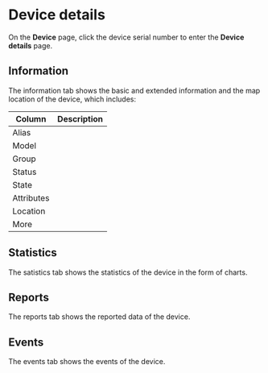 # Device details

On the **Device** page, click the device serial number to enter the **Device details** page.

## Information

The information tab shows the basic and extended information and the map location of the device, which includes: 

| Column     | Description |
| ---------- | ----------- |
| Alias      |             |
| Model      |             |
| Group      |             |
| Status     |             |
| State      |             |
| Attributes |             |
| Location   |             |
| More       |             |



## Statistics

The satistics tab shows the statistics of the device in the form of charts.

## Reports

The reports tab shows the reported data of the device.

## Events

The events tab shows the events of the device.

